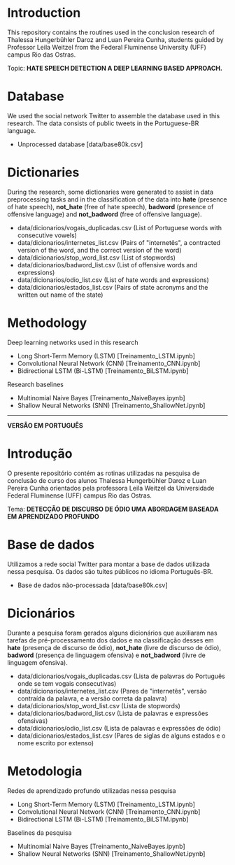 # Introduction

This repository contains the routines used in the conclusion research of Thalessa Hungerbühler Daroz and Luan Pereira Cunha, students guided by Professor Leila Weitzel from the Federal Fluminense University (UFF) campus Rio das Ostras.

Topic: **HATE SPEECH DETECTION A DEEP LEARNING BASED APPROACH.**

# Database

We used the social network Twitter to assemble the database used in this research. The data consists of public tweets in the Portuguese-BR language.

- Unprocessed database [data/base80k.csv]

# Dictionaries

During the research, some dictionaries were generated to assist in data preprocessing tasks and in the classification of the data into **hate** (presence of hate speech), **not_hate** (free of hate speech), **badword** (presence of offensive language) and **not_badword** (free of offensive language).

- data/dicionarios/vogais_duplicadas.csv (List of Portuguese words with consecutive vowels)
- data/dicionarios/internetes_list.csv (Pairs of "internetês", a contracted version of the word, and the correct version of the word)
- data/dicionarios/stop_word_list.csv (List of stopwords)
- data/dicionarios/badword_list.csv (List of offensive words and expressions)
- data/dicionarios/odio_list.csv (List of hate words and expressions)
- data/dicionarios/estados_list.csv (Pairs of state acronyms and the written out name of the state)

# Methodology

Deep learning networks used in this research

- Long Short-Term Memory (LSTM) [Treinamento_LSTM.ipynb]
- Convolutional Neural Network (CNN) [Treinamento_CNN.ipynb]
- Bidirectional LSTM (Bi-LSTM) [Treinamento_BiLSTM.ipynb]

Research baselines

- Multinomial Naive Bayes [Treinamento_NaiveBayes.ipynb]
- Shallow Neural Networks (SNN) [Treinamento_ShallowNet.ipynb]

-------------------
**VERSÃO EM PORTUGUÊS**

# Introdução
O presente repositório contém as rotinas utilizadas na pesquisa de conclusão de curso dos alunos Thalessa Hungerbühler Daroz e Luan Pereira Cunha orientados pela professora Leila Weitzel da Universidade Federal Fluminense (UFF) campus Rio das Ostras.

Tema: **DETECÇÃO DE DISCURSO DE ÓDIO UMA ABORDAGEM BASEADA EM APRENDIZADO PROFUNDO**

# Base de dados
Utilizamos a rede social Twitter para montar a base de dados utilizada nessa pesquisa. Os dados são tuítes públicos no idioma Português-BR.

- Base de dados não-processada [data/base80k.csv]

# Dicionários
Durante a pesquisa foram gerados alguns dicionários que auxiliaram nas tarefas de pré-processamento dos dados e na classificação desses em **hate** (presença de discurso de ódio), **not_hate** (livre de discurso de ódio), **badword** (presença de linguagem ofensiva) e **not_badword** (livre de linguagem ofensiva).

- data/dicionarios/vogais_duplicadas.csv (Lista de palavras do Português onde se tem vogais consecutivas)
- data/dicionarios/internetes_list.csv (Pares de "internetês", versão contraída da palavra, e a versão correta da palavra)
- data/dicionarios/stop_word_list.csv (Lista de stopwords)
- data/dicionarios/badword_list.csv (Lista de palavras e expressões ofensivas)
- data/dicionarios/odio_list.csv (Lista de palavras e expressões de ódio)
- data/dicionarios/estados_list.csv (Pares de siglas de alguns estados e o nome escrito por extenso)

# Metodologia

Redes de aprendizado profundo utilizadas nessa pesquisa
- Long Short-Term Memory (LSTM) [Treinamento_LSTM.ipynb]
- Convolutional Neural Network (CNN) [Treinamento_CNN.ipynb]
- Bidirectional LSTM (Bi-LSTM) [Treinamento_BiLSTM.ipynb]

Baselines da pesquisa
- Multinomial Naive Bayes [Treinamento_NaiveBayes.ipynb]
- Shallow Neural Networks (SNN) [Treinamento_ShallowNet.ipynb]
